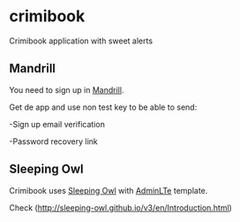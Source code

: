 # crimibook
Crimibook application with sweet alerts

## Mandrill
You need to sign up in [Mandrill](https://mandrill.com/signup/).

Get de app and use non test key to be able to send:

-Sign up email verification

-Password recovery link

## Sleeping Owl
Crimibook uses [Sleeping Owl](https://github.com/sleeping-owl/admin/tree/development) with [AdminLTe](https://github.com/sleeping-owl/admin-lte-template) template.

Check (http://sleeping-owl.github.io/v3/en/Introduction.html)

